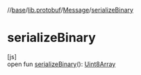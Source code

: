 //[base](../../../index.md)/[lib.protobuf](../index.md)/[Message](index.md)/[serializeBinary](serialize-binary.md)

# serializeBinary

[js]\
open fun [serializeBinary](serialize-binary.md)(): [Uint8Array](https://kotlinlang.org/api/latest/jvm/stdlib/org.khronos.webgl/-uint8-array/index.html)
